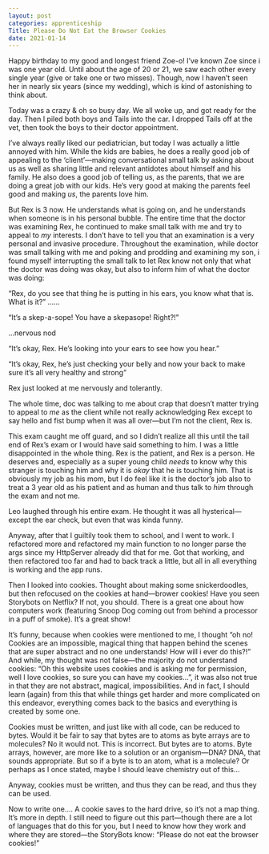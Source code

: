 ```yaml
---
layout: post 
categories: apprenticeship
Title: Please Do Not Eat the Browser Cookies
date: 2021-01-14
---
```


Happy birthday to my good and longest friend Zoe-o!  I’ve known Zoe since i was one year old. Until about the age of 20 or 21, we saw each other every single year (give or take one or two misses).  Though, now I haven’t seen her in nearly six years (since my wedding), which is kind of astonishing to think about. 

Today was a crazy & oh so busy day.  We all woke up, and got ready for the day.  Then I piled both boys and Tails into the car.  I dropped Tails off at the vet, then took the boys to their doctor appointment.  

I’ve always really liked our pediatrician, but today I was actually a little annoyed with him.  While the kids are babies, he does a really good job of appealing to the ‘client’—making conversational small talk by asking about us as well as sharing little and relevant antidotes about himself and his family.  He also does a good job of telling us, as the parents, that we are doing a great job with our kids.  He’s very good at making the parents feel good and making *us*, the parents love him.

But Rex is 3 now.  He understands what is going on, and he understands when someone is in his personal bubble.  The entire time that the doctor was examining Rex, he continued to make small talk with me and try to appeal to *my* interests.  I don’t have to tell you that an examination is a very personal and invasive procedure.  Throughout the examination, while doctor was small talking with me and poking and prodding and examining my son, i found myself interrupting the small talk to let Rex know not only that what the doctor was doing was okay, but also to inform him of what the doctor was doing:

“Rex, do you see that thing he is putting in his ears, you know what that is.  What is it?”
……

“It’s a skep-a-sope!  You have a skepasope! Right?!”

...nervous nod

“It’s okay, Rex.  He’s looking into your ears to see how you hear.”

“It’s okay, Rex, he’s just checking your belly and now your back to make sure it’s all very healthy and strong”

Rex just looked at me nervously and tolerantly.  

The whole time, doc was talking to me about crap that doesn’t matter trying to appeal to *me* as the client while not really acknowledging Rex except to say hello and fist bump when it was all over—but I’m not the client, Rex is.  

This exam caught me off guard, and so I didn’t realize all this until the tail end of Rex’s exam or I would have said something to him.  I was a little disappointed in the whole thing.  Rex is the patient, and Rex is a person.  He deserves and, especially as a super young child *needs* to know why this stranger is touching him and why it is *okay* that he is touching him.  That is obviously my job as his mom, but I do feel like it is the doctor’s job also to treat a 3 year old as his patient and as human and thus talk to *him* through the exam and not me.  

Leo laughed through his entire exam.  He thought it was all hysterical—except the ear check, but even that was kinda funny.  

Anyway, after that I guiltily took them to school, and I went to work.  I refactored more and refactored my main function to no longer parse the args since my HttpServer already did that for me.  Got that working, and then refactored too far and had to back track a little, but all in all everything is working and the app runs.  

Then I looked into cookies.  Thought about making some snickerdoodles, but then refocused on the cookies at hand—brower cookies!  Have you seen Storybots on Netflix?  If not, you should.  There is a great one about how computers work (featuring Snoop Dog coming out from behind a processor in a puff of smoke).  It’s a great show!  

It’s funny, because when cookies were mentioned to me, I thought “oh no! Cookies are an impossible, magical thing that happen behind the scenes that are super abstract and no one understands!  How will i ever do this?!”  And while, my thought was not false—the majority do not understand cookies:  “Oh this website uses cookies and is asking me for permission, well I love cookies, so sure you can have my cookies…”, it was also not true in that they are not abstract, magical, impossibilities.  And in fact, I should learn (again) from this that while things get harder and more complicated on this endeavor, everything comes back to the basics and everything is created by some one.

Cookies must be written, and just like with all code, can be reduced to bytes.  Would it be fair to say that bytes are to atoms as byte arrays are to molecules?  No it would not.  This is incorrect.  But bytes are to atoms.  Byte arrays, however, are more like to a solution or an organism—DNA?  DNA, that sounds appropriate.  But so if a byte is to an atom, what is a molecule? Or perhaps as I once stated, maybe I should leave chemistry out of this…

Anyway, cookies must be written, and thus they can be read, and thus they can be used. 

Now to write one…. A cookie saves to the hard drive, so it’s not a map thing.  It’s more in depth.  I still need to figure out this part—though there are a lot of languages that do this for you, but I need to know how they work and where they are stored—the StoryBots know:  “Please do not eat the browser cookies!”

